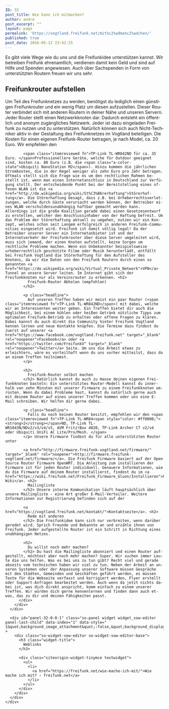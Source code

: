 ```yaml
---
ID: 32
post_title: Wie kann ich mit­ma­chen?
author: andre
post_excerpt: ""
layout: page
permalink: 'https://vogtland.freifunk.net/mit%c2%adma%c2%adchen/'
published: true
post_date: 2016-05-12 23:42:25
---
```

<div id="pl-32"  class="panel-layout" >
  <div id="pg-32-0"  class="panel-grid panel-no-style" >
    <div id="pgc-32-0-0"  class="panel-grid-cell"  data-weight="1" >
      <div id="panel-32-0-0-0" class="so-panel widget widget_sow-editor panel-first-child" data-index="0" data-style="{&quot;background_image_attachment&quot;:false,&quot;background_display&quot;:&quot;tile&quot;}" >
        <div class="so-widget-sow-editor so-widget-sow-editor-base">
          <div class="siteorigin-widget-tinymce textwidget">
            Es gibt vie­le Wege wie du uns und die Frei­funk­idee un­ter­stüt­zen kannst. Wir betreiben Freifunk ehrenamtlich, verdienen damit kein Geld und sind auf Hilfe und Spenden angewiesen. Auch über Sachspenden in Form von unterstützten Routern freuen wir uns sehr. <h2>
              Frei­funk­rou­ter auf­stel­len
            </h2> Um Teil des Frei­funk­net­zes zu wer­den, be­nö­tigst du le­dig­lich ei­nen güns­ti­gen Frei­funk­rou­ter und ein we­nig Platz um die­sen auf­zu­stel­len. Die­ser Rou­ter ver­bin­det sich mit an­de­ren Rou­tern in dei­ner Nähe und un­se­ren Ser­vern. Je­der Rou­ter stellt ei­nen Netz­werk­kno­ten dar. Da­durch ent­steht ein öf­fent­lich und an­onym zu­gäng­li­ches Netz­werk. Je­der ist dazu ein­ge­la­den Frei­funk zu nut­zen und zu un­ter­stüt­zen. Na­tür­lich kön­nen sich auch Nicht-Tech­ni­ker ak­tiv in der Ge­stal­tung des Frei­funk­net­zes im Vogtland be­tei­li­gen. Die Kos­ten für ei­nen ei­ge­nen Frei­funk-Rou­ter be­tra­gen, je nach Mo­del, ca. 20 Euro. Wir empfehlen den 
            
            <span class="itemreviewed fn">TP-Link TL-WR842ND für ca. 35 Euro. </span>Professionellere Geräte, welche für Outdoor geeignet sind, kosten ca. 80 Euro (z.B. die <span class="a-color-state">Ubiquiti NanoStation M2</span>). Hin­zu kom­men die jähr­li­chen Strom­kos­ten, die in der Re­gel we­ni­ger als zehn Euro pro Jahr be­tra­gen. Oft­mals stellt sich die Fra­ge wie es um den recht­li­chen Rah­men be­stellt ist, wenn man ei­nen In­ter­net­an­schluss in Deutsch­land zur Ver­fü­gung stellt. Der ent­schei­den­de Punkt bei der Be­reit­stel­lung ei­nes of­fe­nen WLAN ist die <a href="http://de.wikipedia.org/wiki/St%C3%B6rerhaftung">Stö­rer­haf­tung</a>. Die Stö­rer­haf­tung be­sagt, dass z.B. bei Ur­he­ber­rechts­ver­let­zun­gen, wel­che durch Gäs­te ver­ur­sacht wer­den kön­nen, der Be­trei­ber ei­nes WLAN ver­schul­dens­un­ab­hän­gig haft­bar ge­macht wer­den kann. Allerdings ist die große Koalition gerade dabei einen Gesetzesentwurf zu erstellen, welcher den Anschlussinhaber von der Haftung befreit. Um das Pro­blem der Stö­rer­haf­tung aktuell zu um­ge­hen, nut­zen wir ein Kon­zept, wel­ches schon seit Lan­gem er­folg­reich in an­de­ren Frei­funk-Com­mu­nities ein­ge­setzt wird. Freifunk ist damit völlig legal! Da der Betreiber unserer Server ein Internetanbieter ist und der Internetverkehr der Freifunkrouter über diese Server umgeleitet wird, muss sich jemand, der einen Knoten aufstellt, keine Sorgen um rechtliche Probleme machen. Wenn ein Unbekannter beispielsweise urheberrechtlich geschützte Filme oder Musik herunterlädt, entfällt bei Freifunk Vogtland die Störerhaftung für den Aufsteller des Knotens, da wir die Da­ten von den Frei­funk Rou­tern durch einen so genannten <a href="https://de.wikipedia.org/wiki/Virtual_Private_Network">VPN</a> Tunnel an un­se­re Ser­ver lei­ten. Im Internet gibt sich der Freifunkknoten nur als Vereinsrouter zu erkennen. <h2>
              Frei­funk-Rou­ter Ab­ho­len (emp­foh­len)
            </h2>
            
            <p class="headline">
              Auf un­se­ren Tref­fen ha­ben wir meist ein paar Rou­ter (<span class="itemreviewed fn">TP-Link TL-WR842ND</span>) mit dabei, welche wir an Interessenten weiter geben. Ein Tref­fen bie­tet dir auch die Mög­lich­keit, bei ei­nem küh­len oder hei­ßen Ge­tränk nütz­li­che Tipps zum op­ti­ma­len Frei­funk-Be­trieb zu er­hal­ten oder of­fe­ne Fra­gen zu klä­ren. Da­bei kannst du auch di­rekt die Com­mu­ni­ty hin­ter Frei­funk Vogtland ken­nen ler­nen und neue Kon­tak­te knüp­fen. Die Ter­mi­ne dazu fin­dest du zuerst auf unserer <a href="https://www.facebook.com/vogtland.freifunk.net" target="_blank" rel="noopener">Facebook</a> oder <a href="https://twitter.com/FreifunkV" target="_blank" rel="noopener">Twitter</a> Seite. Um uns die Arbeit etwas zu erleichtern, wäre es vor­teil­haft wenn du uns vor­her mit­teilst, dass du an ei­nem Tref­fen teil­nimmst.
            </p>
            
            <h2>
              Frei­funk-Rou­ter selbst ma­chen
            </h2> Na­tür­lich kannst du auch zu Hau­se dei­nen ei­ge­nen Frei­funk­kno­ten bas­teln: Ein un­ter­stütz­tes Rou­ter-Mo­dell kannst du in­ner­halb von zehn Mi­nu­ten mit un­se­rer Firm­ware zu ei­nem Frei­funk­kno­ten um­rüs­ten. Wenn du da­bei Pro­ble­me hast, kannst du na­tür­lich ger­ne auch mit dei­nem Rou­ter auf ei­nes un­se­rer Tref­fen kom­men oder uns eine E-Mail schrei­ben. Wir hel­fen dir ger­ne da­bei. 
            
            <p class="headline">
              Falls du noch keinen Router besitzt, empfehlen wir den <span class="itemreviewed fn">TP-Link TL-WR84<span style="color: #ff0000;"><strong>2</strong></span>ND, TP-Link TL-WR1043N/NDv2/v3/v4/v5, AVM Fritz!Box 4020, TP-Link Archer C7 v2/v4 oder Ubiquiti UniFi AC Lite/Pro/Mesh. </span>
            </p> Un­se­re Firm­ware fin­dest du für alle unterstützten Router un­ter 
            
            <a href="http://firmware.freifunk-vogtland.net/firmware/" target="_blank" rel="noopener">http://firmware.freifunk-vogtland.net/firmware/</a>. Die Freifunk Firmware basiert auf der Open Source Router Firmware OpenWRT. Die Anleitung zum installieren der Firmware ist für jeden Router individuell. Genauere Informationen, wie du die Firmware auf deinem Router installierst, findest du im <a href="https://wiki.freifunk.net/Freifunk_Firmware_Gluon/Installieren">Freifunk Wiki</a>. <h2>
              Mai­ling­lis­te
            </h2> Unsere interne Kom­mu­ni­ka­ti­on läuft haupt­säch­lich über un­se­re Mai­ling­lis­te - eine Art gro­ßer E-Mail-Ver­tei­ler. Weitere Informationen zur Registrierung befinden sich auf der 
            
            <a href="https://vogtland.freifunk.net/kontakt/">Kontaktseite</a>. <h2>
              Rede mit an­de­ren
            </h2> Die Frei­funk­idee kann sich nur ver­brei­ten, wenn dar­über ge­re­det wird. Sprich Freun­de und Be­kann­te an und er­zäh­le ih­nen von Frei­funk. Je­der auf­ge­stell­te Rou­ter ist ein Schritt in Rich­tung ei­nes un­ab­hän­gi­gen Net­zes. 
            
            <h2>
              Du willst noch mehr ma­chen?
            </h2> Du hast die Mai­ling­lis­te abon­niert und ei­nen Rou­ter auf­ge­stellt, möch­test aber noch mehr ma­chen? Su­per. Wir su­chen im­mer Leu­te die uns hel­fen. Was es bei uns zu tun gibt? Recht viel und ge­ra­de ab­seits vom tech­ni­schen ha­ben wir vie­l zu tun. Ne­ben der Ar­beit an un­se­ren Sys­te­men oder der An­pas­sung un­se­rer Soft­ware müs­sen Gespräche mit den Städten, Gemeinden und Geschäften geführt werden, es müssen Tex­te für die Web­sei­te ver­fasst und kor­ri­giert wer­den, Fly­er er­stellt oder Sup­port-An­fra­gen be­ar­bei­tet wer­den. Auch wenn da jetzt nichts da­bei ist, was dich di­rekt an­spricht, komm ein­fach zu ei­nem un­se­rer Tref­fen. Wir wür­den dich ger­ne ken­nen­ler­nen und fin­den dann auch et­was, das zu dir und dei­nen Fä­hig­kei­ten passt.
          </div>
        </div>
      </div>
      
      <div id="panel-32-0-0-1" class="so-panel widget widget_sow-editor panel-last-child" data-index="1" data-style="{&quot;background_image_attachment&quot;:false,&quot;background_display&quot;:&quot;tile&quot;}" >
        <div class="so-widget-sow-editor so-widget-sow-editor-base">
          <h3 class="widget-title">
            Weblinks
          </h3>
          
          <div class="siteorigin-widget-tinymce textwidget">
            <ul>
              <li>
                <a href="https://freifunk.net/wie-mache-ich-mit/">Wie mache ich mit? › freifunk.net</a>
              </li>
            </ul>
          </div>
        </div>
      </div>
    </div>
  </div>
</div>